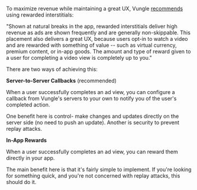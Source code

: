 To maximize revenue while maintaining a great UX, Vungle [recommends](http://www.vungle.com/best-practices-video-ad-placements/) using rewarded interstitials: 

"Shown at natural breaks in the app, rewarded interstitials deliver high revenue as ads are shown frequently and are generally non-skippable. This placement also delivers a great UX, because users opt-in to watch a video and are rewarded with something of value -- such as virtual currency, premium content, or in-app goods. The amount and type of reward given to a user for completing a video view is completely up to you."

There are two ways of achieving this:

**Server-to-Server Callbacks** (recommended)

When a user successfully completes an ad view, you can configure a callback from Vungle's servers to your own to notify you of the user's completed action.

One benefit here is control- make changes and updates directly on the server side (no need to push an update). Another is security to prevent replay attacks. 

**In-App Rewards**

When a user successfully completes an ad view, you can reward them directly in your app.

The main benefit here is that it's fairly simple to implement. If you're looking for something quick, and you're not concerned with replay attacks, this should do it.
